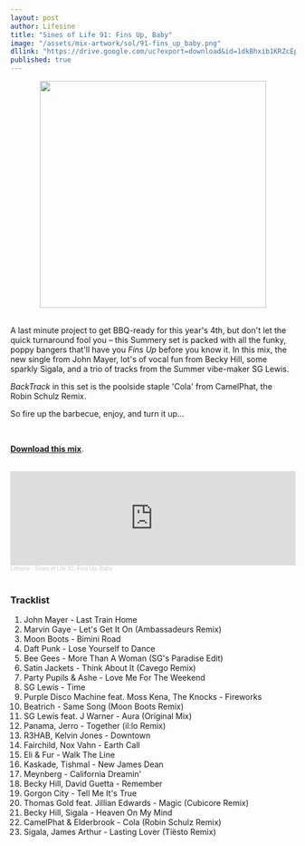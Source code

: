 ```yaml
---
layout: post
author: Lifesine
title: "Sines of Life 91: Fins Up, Baby"
image: "/assets/mix-artwork/sol/91-fins_up_baby.png"
dllink: "https://drive.google.com/uc?export=download&id=1dkBhxib1KRZcEpr-0-_4zA-2m-308_U7"
published: true
---
```


<div style="text-align:center"><img src="{{ page.image }}" width="400px" height="auto" /></div>
<br>

A last minute project to get BBQ-ready for this year's 4th, but don't let the quick turnaround fool you – this Summery set is packed with all the funky, poppy bangers that'll have you _Fins Up_ before you know it. In this mix, the new single from John Mayer, lot's of vocal fun from Becky Hill, some sparkly Sigala, and a trio of tracks from the Summer vibe-maker SG Lewis.

_BackTrack_ in this set is the poolside staple 'Cola' from CamelPhat, the Robin Schulz Remix.

So fire up the barbecue, enjoy, and turn it up...

<br>

<a href=" {{ page.dllink }} " target="_blank">**Download this mix**</a>.

<br>

<iframe width="100%" height="166" scrolling="no" frameborder="no" allow="autoplay" src="https://w.soundcloud.com/player/?url=https%3A//api.soundcloud.com/tracks/1081416337&color=%23de0000&auto_play=false&hide_related=false&show_comments=true&show_user=true&show_reposts=false&show_teaser=true"></iframe><div style="font-size: 10px; color: #cccccc;line-break: anywhere;word-break: normal;overflow: hidden;white-space: nowrap;text-overflow: ellipsis; font-family: Interstate,Lucida Grande,Lucida Sans Unicode,Lucida Sans,Garuda,Verdana,Tahoma,sans-serif;font-weight: 100;"><a href="https://soundcloud.com/lifesine" title="Lifesine" target="_blank" style="color: #cccccc; text-decoration: none;">Lifesine</a> · <a href="https://soundcloud.com/lifesine/sines-of-life-91" title="Sines of Life 91: Fins Up, Baby" target="_blank" style="color: #cccccc; text-decoration: none;">Sines of Life 91: Fins Up, Baby</a></div>

<br>


### Tracklist


01. John Mayer - Last Train Home
02. Marvin Gaye - Let's Get It On (Ambassadeurs Remix)
03. Moon Boots - Bimini Road
04. Daft Punk - Lose Yourself to Dance
05. Bee Gees - More Than A Woman (SG's Paradise Edit)
06. Satin Jackets - Think About It (Cavego Remix)
07. Party Pupils & Ashe - Love Me For The Weekend
08. SG Lewis - Time
09. Purple Disco Machine feat. Moss Kena, The Knocks - Fireworks
10. Beatrich - Same Song (Moon Boots Remix)
11. SG Lewis feat. J Warner - Aura (Original Mix)
12. Panama, Jerro - Together (il:lo Remix)
13. R3HAB, Kelvin Jones - Downtown
14. Fairchild, Nox Vahn - Earth Call
15. Eli & Fur - Walk The Line
16. Kaskade, Tishmal - New James Dean
17. Meynberg - California Dreamin'
18. Becky Hill, David Guetta - Remember
19. Gorgon City - Tell Me It's True
20. Thomas Gold feat. Jillian Edwards - Magic (Cubicore Remix)
21. Becky Hill, Sigala - Heaven On My Mind
22. CamelPhat & Elderbrook - Cola (Robin Schulz Remix)
23. Sigala, James Arthur - Lasting Lover (Tiësto Remix)

<br>
